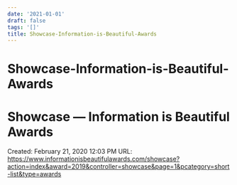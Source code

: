 ```yaml
---
date: '2021-01-01'
draft: false
tags: '[]'
title: Showcase-Information-is-Beautiful-Awards
---
```


# Showcase-Information-is-Beautiful-Awards

# Showcase — Information is Beautiful Awards
Created: February 21, 2020 12:03 PM
URL: https://www.informationisbeautifulawards.com/showcase?action=index&award=2019&controller=showcase&page=1&pcategory=short-list&type=awards
